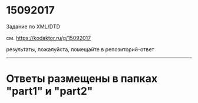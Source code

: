 # 15092017
Задание по XML/DTD

см. https://kodaktor.ru/g/15092017

результаты, пожалуйста, помещайте в репозиторий-ответ

---

# Ответы размещены в папках "part1" и "part2"
